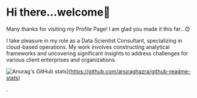 # Hi there...welcome👋
Many thanks for visiting my Profile Page! I am glad you made it this far...😊

I take pleasure in my role as a Data Scientist Consultant, specializing in cloud-based operations. My work involves constructing analytical frameworks and uncovering significant insights to address challenges for various client enterprises and organizations.



![Anurag's GitHub stats](https://github-readme-stats.vercel.app/api?username=zomsoft)](https://github.com/anuraghazra/github-readme-stats)



.
